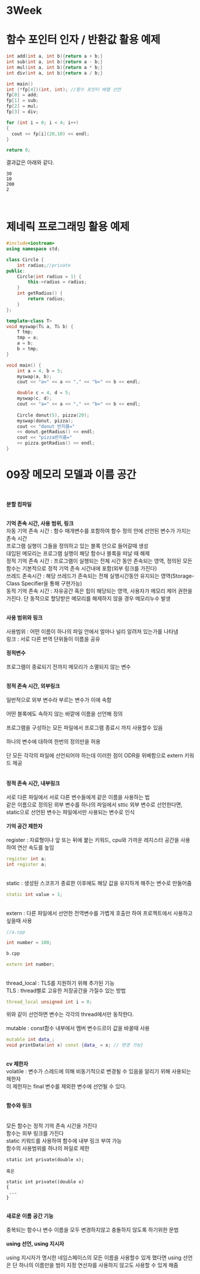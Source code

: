 # 3Week

# 함수 포인터 인자 / 반환값 활용 예제
```cpp
int add(int a, int b){return a + b;}
int sub(int a, int b){return a - b;}
int mul(int a, int b){return a * b;}
int div(int a, int b){return a / b;}

int main()
int (*fp[4])(int, int); //함수 포인터 배열 선언
fp[0] = add; 
fp[1] = sub;
fp[2] = mul;
fp[3] = div;

for (int i = 0; i < 4; i++)
{
  cout << fp[i](20,10) << endl;
}

return 0;
```
결과값은 아래와 같다.
```
30
10
200
2
```
<br>

# 제네릭 프로그래밍 활용 예제
```cpp
#include<iostream>
using namespace std;

class Circle {
	int radius;//private
public:
	Circle(int radius = 1) {
		this->radius = radius;
	}
	int getRadius() {
		return radius;
	}
};

template<class T>
void myswap(T& a, T& b) {
	T tmp;
	tmp = a;
	a = b;
	b = tmp;
}

void main() {
	int a = 4, b = 5;
	myswap(a, b);
	cout << "a=" << a << "," << "b=" << b << endl;

	double c = 4, d = 5;
	myswap(c, d);
	cout << "a=" << a << "," << "b=" << b << endl;
	
	Circle donut(5), pizza(20);
	myswap(donut, pizza);
	cout << "donut 반지름=" 
    << donut.getRadius() << endl;
	cout << "pizza반지름=" 
    << pizza.getRadius() << endl;
}
```
# 09장 메모리 모델과 이름 공간
<br>

**분할 컴파일**<br>

<br> **기억 존속 시간, 사용 범위, 링크**
<br>자동 기억 존속 시간 : 함수 매개변수를 포함하여 함수 정의 안에 선언된 변수가 가지는 존속 시간 <br> 프로그램 실행이 그들을 정의하고 있는 블록 안으로 들어갈때 생성 <br> 대입된 메모리는 프로그램 실행이 해당 함수나 블록을 떠날 때 해제
<br>정적 기억 존속 시간 : 프로그램이 실행되는 전체 시간 동안 존속되는 영역, 정의된 모든 함수는 기본적으로 정적 기억 존속 시간내에 포함(외부 링크를 가진다)
<br>쓰레드 존속시간 : 해당 쓰레드가 존속되는 전체 실행시간동안 유지되는 영역(Storage-Class Specifier을 통해 구현가능)
<br>동적 기억 존속 시간 : 자유공간 혹은 힙이 해당되는 영역, 사용자가 메모리 제어 권한을 가진다. 단 동적으로 할당받은 메모리를 해제하지 않을 경우 메모리누수 발생

<br>**사용 범위와 링크**<br>
<br>사용범위 : 어떤 이름이 하나의 파일 안에서 얼마나 널리 알려져 있는가를 나타냄
<br>링크 : 서로 다른 번역 단위들이 이름을 공유
<br>
<br>**정적변수**<br>
<br>프로그램이 종료되기 전까지 메모리가 소멸되지 않는 변수

<br>**정적 존속 시간, 외부링크**<br>
<br>일반적으로 외부 변수라 부르는 변수가 이에 속함<br>
<br>어떤 블록에도 속하지 않는 바깥에 이름을 선언해 정의<br>
<br>프로그램을 구성하는 모든 파일에서 프로그램 종료시 까지 사용할수 있음<br>
<br>하나의 변수에 대하여 한번의 정의만을 허용<br>
<br>단 모든 각각의 파일에 선언되어야 하는데 이러한 점이 ODR을 위배함으로 extern 키워드 제공<br>
<br>
<br>**정적 존속 시간, 내부링크**<br>
<br>서로 다른 파일에서 서로 다른 변수들에게 같은 이름을 사용하는 법
<br>같은 이름으로 정의된 외부 변수를 하나의 파일에서 sttic 외부 변수로 선언한다면, static으로 선언된 변수는 파일에서만 사용되는 변수로 인식
<br>
<br>**기억 공간 제한자**<br>
<br>register : 자료형이나 앞 또는 뒤에 붙는 키워드, cpu와 가까운 레지스터 공간을 사용하여 연산 속도를 높임
```cpp
register int a;
int register a;
```
<br>static : 생성된 스코프가 종료한 이후에도 해당 값을 유지하게 해주는 변수로 만들어줌
```cpp
static int value = 1;
```
<br>extern : 다른 파일에서 선언한 전역변수를 가볍게 호출만 하여 프로젝트에서 사용하고 싶을때 사용
```cpp
//a.cpp

int number = 100;
```
```cpp
b.cpp

extern int number;
```
<br>thread_local : TLS를 지원하기 위해 추가된 기능
<br>TLS : thread별로 고유한 저장공간을 가질수 있는 방법
```cpp
thread_local unsigned int i = 0;
```
위와 같이 선언하면 변수는 각각의 thread에서만 동작한다.
<br>
<br>mutable : const함수 내부에서 멤버 변수드르이 값을 바꿀때 사용
```cpp
mutable int data_;
void printData(int x) const {data_ = x; // 변경 가능}
```

<br>**cv 제한자**
<br>volatile : 변수가 스레드에 의해 비동기적으로 변경될 수 있음을 알리기 위해 사용되는 제한자<br>
이 제한자는 final 변수를 제외한 변수에 선언될 수 있다.

<br>**함수와 링크**<br>
<br>
<br>모든 함수는 정적 기억 존속 시간을 가진다
<br>함수는 외부 링크를 가진다
<br>static 키워드를 사용하여 함수에 내부 링크 부여 가능
<br>함수의 사용범위를 하나의 파일로 제한
```
static int private(double x);

혹은

static int private((double x)
{
 ...
}
```
<br> **새로운 이름 공간 기능** <br>
<br>중복되는 함수나 변수 이름을 모두 변경하지않고 충돌하지 않도록 하기위한 문법
<br>
<br> **using 선언, using 지시자** <br>
<br>using 지시자가 명시한 네임스페이스의 모든 이름을 사용할수 있게 했다면 using 선언은 단 하나의 이름만을 범이 지정 연산자를 사용하지 않고도 사용할 수 있게 해줌
